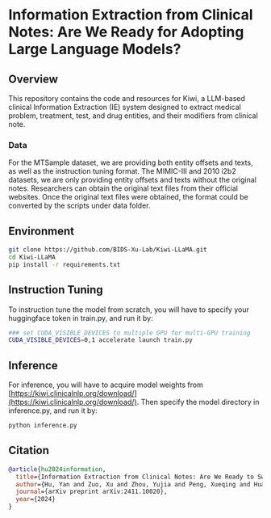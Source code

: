 # Information Extraction from Clinical Notes: Are We Ready for Adopting Large Language Models?
## Overview
This repository contains the code and resources for Kiwi, a LLM-based clinical Information Extraction (IE) system designed to extract medical problem, treatment, test, and drug entities, and their modifiers from clinical note.

### Data
For the MTSample dataset, we are providing both entity offsets and texts, as well as the instruction tuning format. The MIMIC-III and 2010 i2b2 datasets, we are only providing entity offsets and texts without the original notes. Researchers can obtain the original text files from their official websites. Once the original text files were obtained, the format could be converted by the scripts under data folder. 

## Environment
```bash
git clone https://github.com/BIDS-Xu-Lab/Kiwi-LLaMA.git
cd Kiwi-LLaMA
pip install -r requirements.txt
```

## Instruction Tuning
To instruction tune the model from scratch, you will have to specify your huggingface token in train.py, and run it by:
```bash
### set CUDA_VISIBLE_DEVICES to multiple GPU for multi-GPU training
CUDA_VISIBLE_DEVICES=0,1 accelerate launch train.py
```

## Inference
For inference, you will have to acquire model weights from [https://kiwi.clinicalnlp.org/download/](https://kiwi.clinicalnlp.org/download/). Then specify the model directory in inference.py, and run it by:
```bash
python inference.py
```

## Citation
```bibtex
@article{hu2024information,
  title={Information Extraction from Clinical Notes: Are We Ready to Switch to Large Language Models?},
  author={Hu, Yan and Zuo, Xu and Zhou, Yujia and Peng, Xueqing and Huang, Jimin and Keloth, Vipina K and Zhang, Vincent J and Weng, Ruey-Ling and Chen, Qingyu and Jiang, Xiaoqian and others},
  journal={arXiv preprint arXiv:2411.10020},
  year={2024}
}
```

